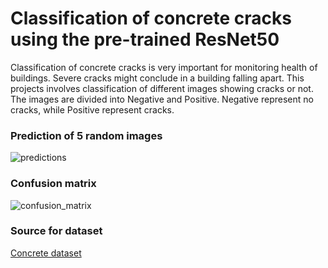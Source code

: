 # Classification of concrete cracks using the pre-trained ResNet50
Classification of concrete cracks is very important for monitoring health of buildings. Severe cracks might conclude in a building falling apart.
This projects involves classification of different images showing cracks or not. The images are divided into Negative and Positive. Negative represent no cracks, while Positive represent cracks.

### Prediction of 5 random images
![predictions](https://github.com/user-attachments/assets/663c3ddc-b6b5-4cbc-84b7-186820c09062)

### Confusion matrix
![confusion_matrix](https://github.com/user-attachments/assets/a31f60cb-56f4-495e-8fb3-bc0bd0a99791)

### Source for dataset
[Concrete dataset](https://s3-api.us-geo.objectstorage.softlayer.net/cf-courses-data/CognitiveClass/DL0321EN/data/images/concrete_crack_images_for_classification.zip)
